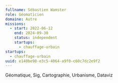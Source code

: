 ```yaml
---
fullname: Sébastien Wamster
role: Géomaticien
domaine: Autre
missions:
  - start: 2022-06-12
    end: 2024-09-30
    status: independent
    startups:
      - chauffage-urbain
startups:
  - chauffage-urbain
uuid: e140be98-e3c5-4064-a9f0-c60c7dc2e9f2
---
```

Géomatique, Sig, Cartographie, Urbanisme, Dataviz